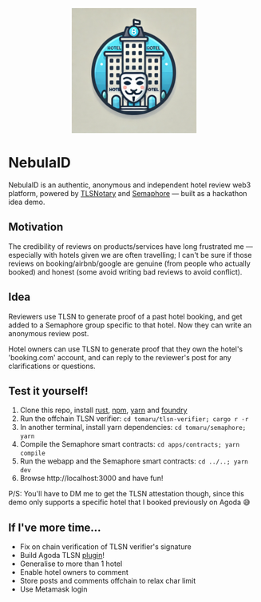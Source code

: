<p align="center">
    <img src="./semaphore/apps/web-app/public/tomaru.png" width=250 />
</p>

# NebulaID

NebulaID is an authentic, anonymous and independent hotel review web3 platform, powered by [TLSNotary](https://tlsnotary.org/) and [Semaphore](https://semaphore.pse.dev/) — built as a hackathon idea demo.

## Motivation

The credibility of reviews on products/services have long frustrated me — especially with hotels given we are often travelling; I can't be sure if those reviews on booking/airbnb/google are genuine (from people who actually booked) and honest (some avoid writing bad reviews to avoid conflict).

## Idea

Reviewers use TLSN to generate proof of a past hotel booking, and get added to a Semaphore group specific to that hotel. Now they can write an anonymous review post. 

Hotel owners can use TLSN to generate proof that they own the hotel's 'booking.com' account, and can reply to the reviewer's post for any clarifications or questions.

## Test it yourself!
1. Clone this repo, install [rust](https://www.rust-lang.org/tools/install), [npm](https://docs.npmjs.com/downloading-and-installing-node-js-and-npm), [yarn](https://classic.yarnpkg.com/lang/en/docs/install/#mac-stable) and [foundry](https://getfoundry.sh/)
2. Run the offchain TLSN verifier: `cd tomaru/tlsn-verifier; cargo r -r`
3. In another terminal, install yarn dependencies: `cd tomaru/semaphore; yarn`
4. Compile the Semaphore smart contracts: `cd apps/contracts; yarn compile`
5. Run the webapp and the Semaphore smart contracts: `cd ../..; yarn dev`
6. Browse http://localhost:3000 and have fun!

P/S: You'll have to DM me to get the TLSN attestation though, since this demo only supports a specific hotel that I booked previously on Agoda 😅

## If I've more time...
- Fix on chain verification of TLSN verifier's signature
- Build Agoda TLSN [plugin](https://github.com/tlsnotary/tlsn-plugin-boilerplate/tree/main/examples)!
- Generalise to more than 1 hotel 
- Enable hotel owners to comment
- Store posts and comments offchain to relax char limit
- Use Metamask login
